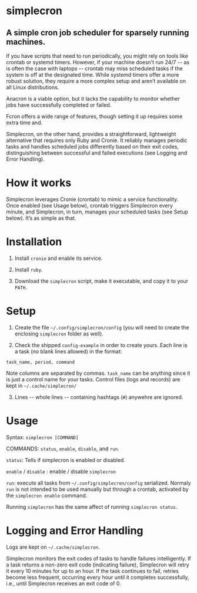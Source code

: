 # simplecron

## A simple cron job scheduler for sparsely running machines.

If you have scripts that need to run periodically, you might rely on tools like crontab or systemd timers. However, if your machine doesn’t run 24/7 -- as is often the case with laptops -- crontab may miss scheduled tasks if the system is off at the designated time. While systemd timers offer a more robust solution, they require a more complex setup and aren’t available on all Linux distributions.

Anacron is a viable option, but it lacks the capability to monitor whether jobs have successfully completed or failed. 

Fcron offers a wide range of features, though setting it up requires some extra time and.

Simplecron, on the other hand, provides a straightforward, lightweight alternative that requires only Ruby and Cronie. It reliably manages periodic tasks and handles scheduled jobs differently based on their exit codes, distinguishing between successful and failed executions (see Logging and Error Handling).

# How it works

Simplecron leverages Cronie (crontab) to mimic a service functionality. 
Once enabled (see Usage below), crontab triggers Simplecron every minute, and Simplecron, in turn, manages your scheduled tasks (see Setup below). It’s as simple as that.


# Installation
1. Install `cronie` and enable its service.

2. Install `ruby`.

3. Download the `simplecron` script, make it executable, and
copy it to your `PATH`.

# Setup

1. Create the file `~/.config/simplecron/config` (you will need
to create the enclosing `simplecron` folder as well). 

2. Check the shipped `config-example` in order to create yours. 
Each line is a task (no blank lines allowed) in the format:

```
task_name, period, command
```

Note columns are separated by commas. `task_name`
can be anything since it is just a control name for your tasks. 
Control files (logs and records) are kept in `~/.cache/simplecron/`

3. Lines -- whole lines -- containing hashtags (`#`) anywehre are ignored. 

# Usage

Syntax: `simplecron [COMMAND]`

COMMANDS: `status`, `enable`, `disable`, and `run`.

`status`: Tells if simplecron is enabled or disabled.

`enable` / `disable` : enable / disable `simplecron`

`run`: execute all tasks from `~/.config/simplecron/config` serialized. 
Normaly `run` is not intended to be used manually but through a crontab, 
activated by the `simplecron enable` command. 

Running `simplecron` has the same affect of running `simplecron status`.

# Logging and Error Handling

Logs are kept on `~/.cache/simplecron`.

Simplecron monitors the exit codes of tasks to handle failures intelligently. If a task returns a non-zero exit code (indicating failure), Simplecron will retry it every 10 minutes for up to an hour. If the task continues to fail, retries become less frequent, occurring every hour until it completes successfully, i.e., until Simplecron receives an exit code of 0.

